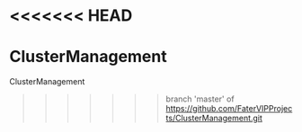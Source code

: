 <<<<<<< HEAD
=======
# ClusterManagement
ClusterManagement
>>>>>>> branch 'master' of https://github.com/FaterVIPProjects/ClusterManagement.git
